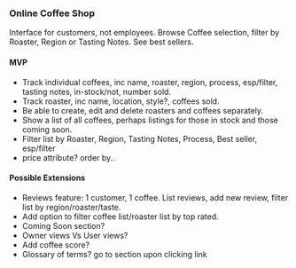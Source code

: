 ### Online Coffee Shop

Interface for customers, not employees.
Browse Coffee selection, filter by Roaster, Region or Tasting Notes.
See best sellers.


#### MVP

* Track individual coffees, inc name, roaster, region, process, esp/filter, tasting notes, in-stock/not, number sold.
* Track roaster, inc name, location, style?, coffees sold.
* Be able to create, edit and delete roasters and coffees separately.
* Show a list of all coffees, perhaps listings for those in stock and those coming soon.
* Filter list by Roaster, Region, Tasting Notes, Process, Best seller, esp/filter
* price attribute? order by..

#### Possible Extensions

* Reviews feature: 1 customer, 1 coffee. List reviews, add new review, filter list by region/roaster/taste.
* Add option to filter coffee list/roaster list by top rated.
* Coming Soon section?
* Owner views Vs User views?
* Add coffee score?
* Glossary of terms? go to section upon clicking link
